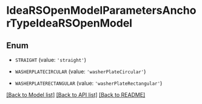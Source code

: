 # IdeaRSOpenModelParametersAnchorTypeIdeaRSOpenModel


## Enum

* `STRAIGHT` (value: `'straight'`)

* `WASHERPLATECIRCULAR` (value: `'washerPlateCircular'`)

* `WASHERPLATERECTANGULAR` (value: `'washerPlateRectangular'`)

[[Back to Model list]](../README.md#documentation-for-models) [[Back to API list]](../README.md#documentation-for-api-endpoints) [[Back to README]](../README.md)


